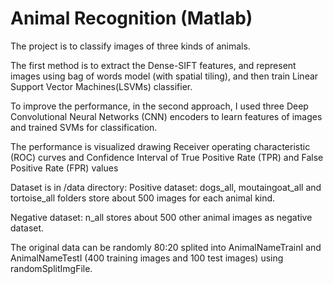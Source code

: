 # Animal Recognition (Matlab)

The project is to classify images of three kinds of animals.

The first method is to extract the Dense-SIFT features, and represent images using bag of words model (with spatial tiling), and then train Linear Support Vector Machines(LSVMs) classifier.

To improve the performance, in the second approach, I used three Deep Convolutional Neural Networks (CNN) encoders to learn features of images and trained SVMs for classification.

The performance is visualized drawing Receiver operating characteristic (ROC) curves and Confidence Interval of True Positive Rate (TPR) and False Positive Rate (FPR) values


Dataset is in /data directory:
Positive dataset: dogs_all, moutaingoat_all and tortoise_all folders store about 500 images for each animal kind.

Negative dataset: n_all stores about 500 other animal images as negative dataset.

The original data can be randomly 80:20 splited into AnimalNameTrainI and AnimalNameTestI (400 training images and 100 test images) using randomSplitImgFile. 



